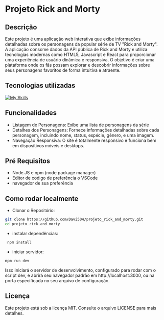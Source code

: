 # Projeto Rick and Morty

## Descrição

Este projeto é uma aplicação web interativa que exibe informações detalhadas sobre os personagens da popular série de TV "Rick and Morty". A aplicação consome dados da API pública de Rick and Morty e utiliza tecnologias modernas como HTML5, Javascript e React para proporcionar uma experiência de usuário dinâmica e responsiva. O objetivo é criar uma plataforma onde os fãs possam explorar e descobrir informações sobre seus personagens favoritos de forma intuitiva e atraente. 

## Tecnologias utilizadas

[![My Skills](https://skillicons.dev/icons?i=html,css,javascript,react)](https://skillicons.dev)

## Funcionalidades

- Listagem de Personagens: Exibe uma lista de personagens da série
- Detalhes dos Personagens: Fornece informações detalhadas sobre cada personagem, incluindo nome, status, espécie, gênero, e uma imagem.
- Navegação Responsiva: O site é totalmente responsivo e funciona bem em dispositivos móveis e desktops.

## Pré Requisitos

- Node.JS e npm (node package manager)
- Editor de codigo de preferência o VSCode
- navegador de sua preferência

## Como rodar localmente

- Clonar o Repositório:

``` sh
git clone https://github.com/Davi504/projeto_rick_and_morty.git
cd projeto_rick_and_morty
```

- instalar dependências:

``` sh
 npm install
```

- iniciar servidor:

``` sh
npm run dev
```

Isso iniciará o servidor de desenvolvimento, configurado para rodar com o script dev, e abrirá seu navegador padrão em http://localhost:3000, ou na porta especificada no seu arquivo de configuração.

## Licença 

Este projeto está sob a licença MIT. Consulte o arquivo LICENSE para mais detalhes.


